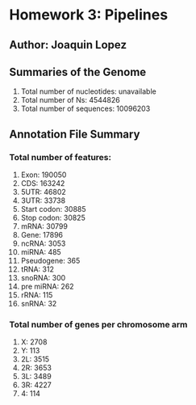 # Homework 3: Pipelines

## Author: Joaquin Lopez

## Summaries of the Genome

1. Total number of nucleotides: unavailable 
2. Total number of Ns: 4544826
3. Total number of sequences: 10096203

## Annotation File Summary

### Total number of features:

1. Exon: 190050
2. CDS: 163242
3. 5UTR: 46802
4. 3UTR: 33738
5. Start codon: 30885
6. Stop codon: 30825
7. mRNA: 30799
8. Gene: 17896
9. ncRNA: 3053
10. miRNA: 485
11. Pseudogene: 365
12. tRNA: 312
13. snoRNA: 300
14. pre miRNA: 262
15. rRNA: 115
16. snRNA: 32

### Total number of genes per chromosome arm

1. X: 2708
2. Y: 113
3. 2L: 3515
4. 2R: 3653
5. 3L: 3489
6. 3R: 4227
7. 4: 114
 


